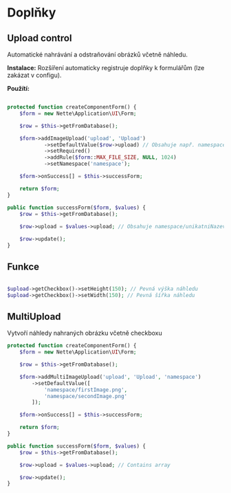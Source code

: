 # Doplňky

## Upload control
Automatické nahrávání a odstraňování obrázků včetně náhledu.

**Instalace:**
Rozšíření automaticky registruje doplňky k formulářům (lze zakázat v configu).

**Použítí:**

```php

protected function createComponentForm() {
    $form = new Nette\Application\UI\Form;

    $row = $this->getFromDatabase();

    $form->addImageUpload('upload', 'Upload')
            ->setDefaultValue($row->upload) // Obsahuje např. namespace/upload.png
            ->setRequired()
            ->addRule($form::MAX_FILE_SIZE, NULL, 1024)
            ->setNamespace('namespace');

    $form->onSuccess[] = $this->successForm;

    return $form;
}

public function successForm($form, $values) {
    $row = $this->getFromDatabase();
    
    $row->upload = $values->upload; // Obsahuje namespace/unikatniNazevObrazku.png nebo NULL, když není vyplněno pole nebo zaškrtnuto odstranění.

    $row->update();
}

```

## Funkce

```php

$upload->getCheckbox()->setHeight(150); // Pevná výška náhledu
$upload->getCheckbox()->setWidth(150); // Pevná šířka náhledu

```

## MultiUpload
Vytvoří náhledy nahraných obrázku včetně checkboxu

```php
protected function createComponentForm() {
    $form = new Nette\Application\UI\Form;

    $row = $this->getFromDatabase();

    $form->addMultiImageUpload('upload', 'Upload', 'namespace')
        ->setDefaultValue([
            'namespace/firstImage.png',
            'namespace/secondImage.png'
        ]);

    $form->onSuccess[] = $this->successForm;

    return $form;
}

public function successForm($form, $values) {
    $row = $this->getFromDatabase();

    $row->upload = $values->upload; // Contains array

    $row->update();
}

```

